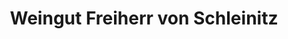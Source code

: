 ---
title: "Weingut Freiherr von Schleinitz"
url: /kobern-gondorf/weingut-freiherr-von-schleinitz/
shop: Spirituosen
---